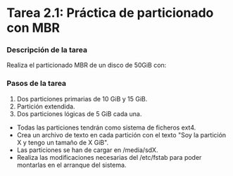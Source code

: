 # **Tarea 2.1: Práctica de particionado con MBR**

### **Descripción de la tarea**

Realiza el particionado MBR de un disco de 50GiB con:

### **Pasos de la tarea**

1. Dos particiones primarias de 10 GiB y 15 GiB.
2. Partición extendida.
3. Dos particiones lógicas de 5 GiB cada una.

- Todas las particiones tendrán como sistema de ficheros ext4.
- Crea un archivo de texto en cada partición con el texto "Soy la partición X y tengo un tamaño de X GiB".
- Las particiones se han de cargar en /media/sdX.
- Realiza las modificaciones necesarias del /etc/fstab para poder montarlas en el arranque del sistema.
